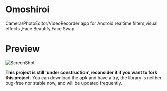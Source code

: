 # Omoshiroi
 Camera/PhotoEditor/VideoRecorder app for Android,realtime filters,visual effects ,Face Beautify,Face Swap
 
# Preview
![ScreenShot](https://github.com/Martin20150405/Omoshiroi/blob/master/screenshots/camera_preview.png)

**This project is still 'under construction',reconsider it if you want to fork this project.**
You can download the apk and have a try, the library is neither bug-free nor stable now, and will be updated frequently.